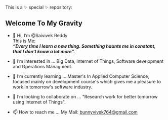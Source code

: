 This is a ✨ special ✨ repository: 

## Welcome To My Gravity 

- 👋 Hi, I’m @Saivivek Reddy<br>
This is Me: <br> ***“Every time I learn a new thing. Something haunts me in constant, that I don't know a lot more”.***

- 👀 I’m interested in ... Big Data, Internet of Things, Software development and Operations Managment.

- 🌱 I’m currently learning ... Master's In Applied Computer Science, focused mainly on development course's which gives me a pleasure to work In tomorrow's software industry.

- 💞️ I’m looking to collaborate on ... "Research work for better tomorrow using Internet of Things".

- 📫 How to reach me ... My Mail: <bunnyvivek764@gmail.com>


